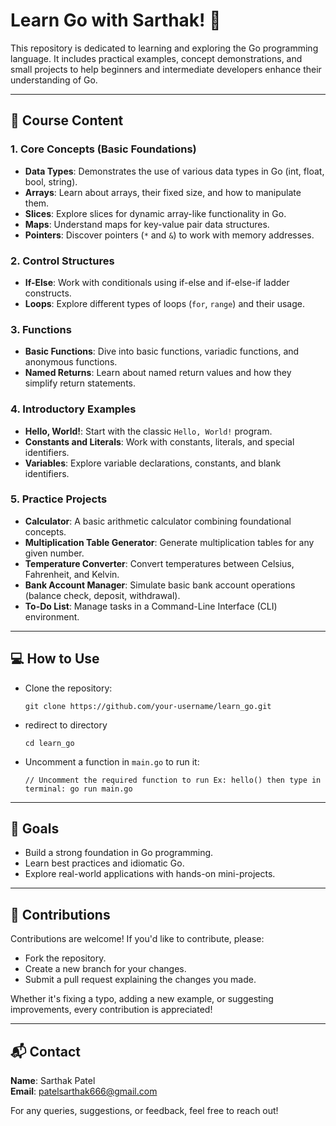 <h1>Learn Go with Sarthak! 🚀</h1> 
<p> This repository is dedicated to learning and exploring the Go programming language. It includes practical examples, concept demonstrations, and small projects to help beginners and intermediate developers enhance their understanding of Go. </p>
 <hr>
  <h2>📖 Course Content</h2> 
  <h3>1. Core Concepts (Basic Foundations)</h3> 
  <ul> 
  <li><b>Data Types</b>: Demonstrates the use of various data types in Go (int, float, bool, string).</li> 
  <li><b>Arrays</b>: Learn about arrays, their fixed size, and how to manipulate them.</li> 
  <li><b>Slices</b>: Explore slices for dynamic array-like functionality in Go.</li> 
  <li><b>Maps</b>: Understand maps for key-value pair data structures.</li> 
  <li><b>Pointers</b>: Discover pointers (<code>*</code> and <code>&</code>) to work with memory addresses.</li> 
  </ul> 
  <h3>2. Control Structures</h3> 
  <ul> 
  <li><b>If-Else</b>: Work with conditionals using if-else and if-else-if ladder constructs.</li> 
  <li><b>Loops</b>: Explore different types of loops (<code>for</code>, <code>range</code>) and their usage.</li> 
  </ul> 
  <h3>3. Functions</h3> 
  <ul> 
  <li><b>Basic Functions</b>: Dive into basic functions, variadic functions, and anonymous functions.</li>
   <li><b>Named Returns</b>: Learn about named return values and how they simplify return statements.</li> 
   </ul> 
   <h3>4. Introductory Examples</h3> 
   <ul> 
   <li><b>Hello, World!</b>: Start with the classic <code>Hello, World!</code> program.</li> 
   <li><b>Constants and Literals</b>: Work with constants, literals, and special identifiers.</li> 
   <li><b>Variables</b>: Explore variable declarations, constants, and blank identifiers.</li> 
   </ul> <h3>5. Practice Projects</h3> 
   <ul> 
   <li><b>Calculator</b>: A basic arithmetic calculator combining foundational concepts.</li> 
   <li><b>Multiplication Table Generator</b>: Generate multiplication tables for any given number.</li> 
   <li><b>Temperature Converter</b>: Convert temperatures between Celsius, Fahrenheit, and Kelvin.</li> 
   <li><b>Bank Account Manager</b>: Simulate basic bank account operations (balance check, deposit, withdrawal).</li> 
   <li><b>To-Do List</b>: Manage tasks in a Command-Line Interface (CLI) environment.</li> 
   </ul> 
   <hr> 
   <h2>💻 How to Use</h2> 
   <ul> 
   <li> Clone the repository: <pre><code>git clone https://github.com/your-username/learn_go.git </code></pre> </li> 
      <li>redirect to directory <pre><code>cd learn_go</code></pre> </li> 

   <li> Uncomment a function in <code>main.go</code> to run it: <pre><code>// Uncomment the required function to run Ex: hello() then type in terminal: go run main.go</code></pre> 
   </li> 
   </ul> 
   <hr> 
   <h2>🎯 Goals</h2> 
   <ul> 
   <li>Build a strong foundation in Go programming.</li> 
   <li>Learn best practices and idiomatic Go.</li> 
   <li>Explore real-world applications with hands-on mini-projects.</li> 
   </ul> 
   <hr> 
   <h2>🤝 Contributions</h2> 
   <p> Contributions are welcome! If you'd like to contribute, please: </p> 
   <ul> 
   <li>Fork the repository.</li> 
   <li>Create a new branch for your changes.</li> 
   <li>Submit a pull request explaining the changes you made.</li> 
   </ul> 
   <p> Whether it's fixing a typo, adding a new example, or suggesting improvements, every contribution is appreciated! </p> 
   <hr> 
   <h2>📬 Contact</h2> 
   <p> 
   <b>Name</b>: Sarthak Patel <br> <b>Email</b>: <a href="mailto:patelsarthak666@gmail.com">patelsarthak666@gmail.com</a> </p> <p> For any queries, suggestions, or feedback, feel free to reach out! </p>
